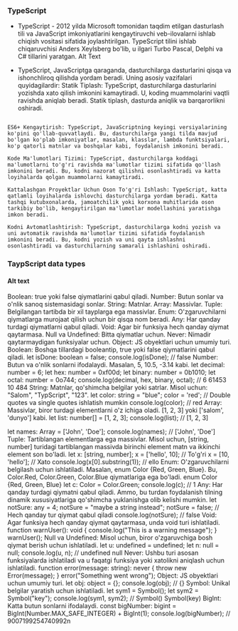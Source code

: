 ### TypeScript
- TypeScript - 2012 yilda Microsoft tomonidan taqdim etilgan dasturlash tili va JavaScript imkoniyatlarini kengaytiruvchi veb-ilovalarni ishlab chiqish vositasi sifatida joylashtirilgan. TypeScript tilini ishlab chiqaruvchisi Anders Xeylsberg bo'lib, u ilgari Turbo Pascal, Delphi va C# tillarini yaratgan.
Alt Text

- TypeScript, JavaScriptga qaraganda, dasturchilarga dasturlarini qisqa va ishonchliroq qilishda yordam beradi. Uning asosiy vazifalari quyidagilardir:
Statik Tiplash: TypeScript, dasturchilarga dasturlarini yozishda xato qilish imkonini kamaytiradi. U, koding muammolarini vaqtli ravishda aniqlab beradi. Statik tiplash, dasturda aniqlik va barqarorlikni oshiradi.

```Kode Kengaytirilganligi: TypScript, dasturchilarga ob'ektlar, funksiyalar va interfeyslar kabi qo'shimcha tayplar yaratish imkonini beradi. Bu, kodni o'qish va tushuntirishni osonlashtiradi, shuningdek, tarkibiy tashqi kutubxonalarni yaratishni ham osonlashtiradi.

ES6+ Kengaytirish: TypeScript, JavaScriptning keyingi versiyalarining ko'pini qo'llab-quvvatlaydi. Bu, dasturchilarga yangi tilda mavjud bo'lgan ko'plab imkoniyatlar, masalan, klasslar, lambda funktsiyalari, ko'p qatorli matnlar va boshqalar kabi, foydalanish imkonini beradi.

Kode Ma'lumotlari Tizimi: TypeScript, dasturchilarga koddagi ma'lumotlarni to'g'ri ravishda ma'lumotlar tizimi sifatida qo'llash imkonini beradi. Bu, kodni nazorat qilishni osonlashtiradi va katta loyihalarda qolgan muammolarni kamaytiradi.

Kattalashgan Proyektlar Uchun Oson To'g'ri Ishlash: TypeScript, katta qatlamli loyihalarda ishlovchi dasturchilarga yordam beradi. Katta tashqi kutubxonalarda, jamoatchilik yoki korxona muhitlarida oson tarkibiy bo'lib, kengaytirilgan ma'lumotlar modellashini yaratishga imkon beradi.

Kodni Avtomatlashtirish: TypeScript, dasturchilarga kodni yozish va uni avtomatik ravishda ma'lumotlar tizimi sifatida foydalanish imkonini beradi. Bu, kodni yozish va uni qayta ishlashni osonlashtiradi va dasturchilarning samarali ishlashini oshiradi.
```

### TaypScript data types
#### Alt text

Boolean: true yoki false qiymatlarini qabul qiladi.
Number: Butun sonlar va o'nlik sanoq sistemasidagi sonlar.
String: Matnlar.
Array: Massivlar.
Tuple: Belgilangan tartibda bir xil tayplarga ega massivlar.
Enum: O'zgaruvchilarni qiymatlarga murojaat qilish uchun bir
qisqa nom beradi.
Any: Har qanday turdagi qiymatlarni qabul qiladi.
Void: Agar bir funksiya hech qanday qiymat qaytarmasa.
Null va Undefined: Bitta qiymatlar uchun.
Never: Nimadir qaytarmaydigan funksiyalar uchun.
Object: JS obyektlari uchun umumiy turi.
Boolean: Boshqa tillardagi booleantip, true yoki false qiymatlarini qabul qiladi.
let isDone: boolean = false;
console.log(isDone); // false
Number: Butun va o'nlik sonlarni ifodalaydi. Masalan, 5, 10.5, -3.14 kabi.
let decimal: number = 6;
let hex: number = 0xf00d;
let binary: number = 0b1010;
let octal: number = 0o744;
console.log(decimal, hex, binary, octal); // 6 61453 10 484
String: Matnlar, qo'shimcha belgilar yoki satrlar. Misol uchun: "Salom", "TypScript", "123".
let color: string = "blue";
color = 'red'; // Double quotes va single quotes ishlatish mumkin
console.log(color); // red
Array: Massivlar, biror turdagi elementlarni o'z ichiga oladi. [1, 2, 3] yoki ['salom', 'dunyo'] kabi.
let list: number[] = [1, 2, 3];
console.log(list); // [1, 2, 3]

let names: Array<string> = ['John', 'Doe'];
console.log(names); // ['John', 'Doe']
Tuple: Tartiblangan elementlarga ega massivlar. Misol uchun, [string, number] turidagi tartiblangan massivda birinchi element matn va ikkinchi element son bo'ladi.
let x: [string, number];
x = ['hello', 10]; // To'g'ri
x = [10, 'hello']; // Xato
console.log(x[0].substring(1)); // ello
Enum: O'zgaruvchilarni belgilash uchun ishlatiladi. Masalan, enum Color {Red, Green, Blue}. Bu, Color.Red, Color.Green, Color.Blue qiymatlariga ega bo'ladi.
enum Color {Red, Green, Blue}
let c: Color = Color.Green;
console.log(c); // 1
Any: Har qanday turdagi qiymatni qabul qiladi. Ammo, bu turdan foydalanish tilning dinamik xususiyatlariga qo'shimcha yuklanishga olib kelishi mumkin.
let notSure: any = 4;
notSure = "maybe a string instead";
notSure = false; // Hech qanday tur qiymat qabul qiladi
console.log(notSure); // false
Void: Agar funksiya hech qanday qiymat qaytarmasa, unda void turi ishlatiladi.
function warnUser(): void {
    console.log("This is a warning message");
}
warnUser();
Null va Undefined: Misol uchun, biror o'zgaruvchiga bosh qiymat berish uchun ishlatiladi.
let u: undefined = undefined;
let n: null = null;
console.log(u, n); // undefined null
Never: Ushbu turi asosan funksiyalarda ishlatiladi va u faqatgi funksiya yoki xatolikni aniqlash uchun ishlatiladi.
function error(message: string): never {
    throw new Error(message);
}
error("Something went wrong");
Object: JS obyektlari uchun umumiy turi.
let obj: object = {};
console.log(obj); // {}
Symbol: Unikal belgilar yaratish uchun ishlatiladi.
let sym1 = Symbol();
let sym2 = Symbol("key");
console.log(sym1, sym2); // Symbol() Symbol(key)
BigInt: Katta butun sonlarni ifodalaydi.
const bigNumber: bigint = BigInt(Number.MAX_SAFE_INTEGER) + BigInt(1);
console.log(bigNumber); // 9007199254740992n